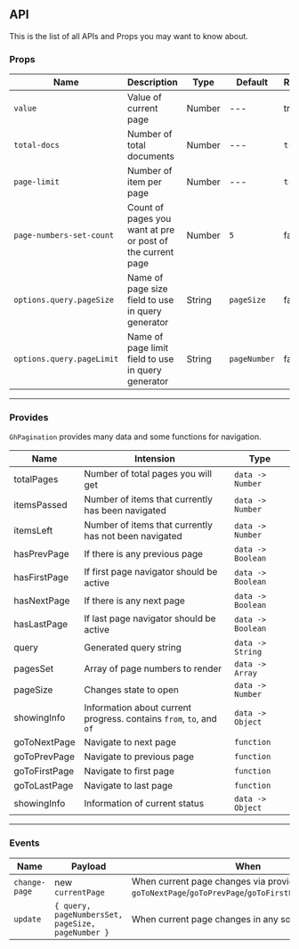 ## API

This is the list of all APIs and Props you may want to know about.

### Props

Name                      | Description                                                | Type     | Default      | Required | Validation
------------------------- | ---------------------------------------------------------- | -------- | ------------ | -------- | ---------------------
`value` | Value of current page | Number | --- | true | Should be 0 or more than 0
`total-docs` | Number of total documents | Number | --- | `true` | Should be 0 or more than 0
`page-limit` | Number of item per page | Number | --- | `true` | Should be 0 or more than 0
`page-numbers-set-count` | Count of pages you want at pre or post of the current page | Number | `5` | false | Should be 0 or more than 0
`options.query.pageSize` | Name of page size field to use in query generator | String | `pageSize` | false | ---
`options.query.pageLimit` | Name of page limit field to use in query generator | String | `pageNumber` | false  | ---

---

### Provides

`GhPagination` provides many data and some functions for navigation.

Name         | Intension                                                           | Type
------------ | ------------------------------------------------------------------- | ----------------
totalPages | Number of total pages you will get | `data -> Number`
itemsPassed | Number of items that currently has been navigated | `data -> Number`
itemsLeft | Number of items that currently has not been navigated | `data -> Number`
hasPrevPage | If there is any previous page | `data -> Boolean`
hasFirstPage | If first page navigator should be active | `data -> Boolean`
hasNextPage | If there is any next page | `data -> Boolean`
hasLastPage | If last page navigator should be active | `data -> Boolean`
query | Generated query string | `data -> String`
pagesSet | Array of page numbers to render | `data -> Array`
pageSize | Changes state to open | `data -> Number`
showingInfo | Information about current progress. contains `from`, `to`, and `of` | `data -> Object`
goToNextPage | Navigate to next page | `function`
goToPrevPage | Navigate to previous page | `function`
goToFirstPage | Navigate to first page | `function`
goToLastPage | Navigate to last page | `function`
showingInfo | Information of current status | `data -> Object`

---

### Events

Name          | Payload                                 | When
------------- | --------------------------------------- | ------------------------------------------------------------------------------------------------------------------
`change-page` | new `currentPage` | When current page changes via provided functions like `goToNextPage`/`goToPrevPage`/`goToFirstPage`/`goToLastPage`
`update` | `{ query, pageNumbersSet, pageSize, pageNumber }` | When current page changes in any sort of way
